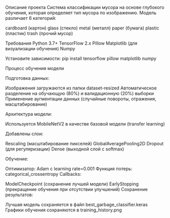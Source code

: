 Описание проекта
Система классификации мусора на основе глубокого обучения, которая определяет тип мусора по изображению. Модель различает 6 категорий:

cardboard (картон)
glass (стекло)
metal (металл)
paper (бумага)
plastic (пластик)
trash (прочий мусор)

Требования
Python 3.7+
TensorFlow 2.x
Pillow
Matplotlib (для визуализации обучения)
Numpy

Установите зависимости:
pip install tensorflow pillow matplotlib numpy

Процесс обучения модели

Подготовка данных:

Изображения загружаются из папки dataset-resized
Автоматическое разделение на обучающую (80%) и валидационную (20%) выборки
Применение аугментации данных (случайные повороты, отражения, масштабирование)

Архитектура модели:

Используется MobileNetV2 в качестве базовой модели (transfer learning)

Добавлены слои:

Rescaling (масштабирование пикселей)
GlobalAveragePooling2D
Dropout (для регуляризации)
Dense (выходной слой с softmax)

Обучение:

Оптимизатор: Adam с learning rate=0.001
Функция потерь: categorical_crossentropy
Callbacks:

ModelCheckpoint (сохранение лучшей модели)
EarlyStopping (прекращение обучения при отсутствии улучшений)
Сохранение результатов:

Лучшая модель сохраняется в файл best_garbage_classifier.keras
Графики обучения сохраняются в training_history.png
